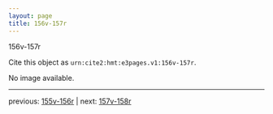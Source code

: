 ```yaml
---
layout: page
title: 156v-157r
---
```


156v-157r

Cite this object as `urn:cite2:hmt:e3pages.v1:156v-157r`.

No image available. 



---

previous: [155v-156r](../155v-156r/) | next: [157v-158r](../157v-158r/)